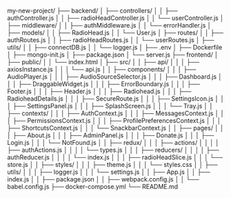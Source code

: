 my-new-project/
├── backend/
│   ├── controllers/
│   │   ├── authController.js
│   │   ├── radioHeadController.js
│   │   └── userController.js
│   ├── middleware/
│   │   ├── authMiddleware.js
│   │   └── errorHandler.js
│   ├── models/
│   │   ├── RadioHead.js
│   │   └── User.js
│   ├── routes/
│   │   ├── authRoutes.js
│   │   ├── radioHeadRoutes.js
│   │   └── userRoutes.js
│   ├── utils/
│   │   ├── connectDB.js
│   │   └── logger.js
│   ├── .env
│   ├── Dockerfile
│   ├── mongo-init.js
│   ├── package.json
│   └── server.js
├── frontend/
│   ├── public/
│   │   └── index.html
│   ├── src/
│   │   ├── api/
│   │   │   ├── axiosInstance.js
│   │   │   └── api.js
│   │   ├── components/
│   │   │   ├── AudioPlayer.js
│   │   │   ├── AudioSourceSelector.js
│   │   │   ├── Dashboard.js
│   │   │   ├── DraggableWidget.js
│   │   │   ├── ErrorBoundary.js
│   │   │   ├── Footer.js
│   │   │   ├── Header.js
│   │   │   ├── Radiohead.js
│   │   │   ├── RadioheadDetails.js
│   │   │   ├── SecureRoute.js
│   │   │   ├── SettingsIcon.js
│   │   │   ├── SettingsPanel.js
│   │   │   ├── SplashScreen.js
│   │   │   └── Tray.js
│   │   ├── contexts/
│   │   │   ├── AuthContext.js
│   │   │   ├── MessagesContext.js
│   │   │   ├── PermissionsContext.js
│   │   │   ├── ProfilePreferencesContext.js
│   │   │   ├── ShortcutsContext.js
│   │   │   └── SnackbarContext.js
│   │   ├── pages/
│   │   │   ├── About.js
│   │   │   ├── AdminPanel.js
│   │   │   ├── Donate.js
│   │   │   ├── Login.js
│   │   │   └── NotFound.js
│   │   ├── redux/
│   │   │   ├── actions/
│   │   │   │   ├── authActions.js
│   │   │   │   └── types.js
│   │   │   ├── reducers/
│   │   │   │   ├── authReducer.js
│   │   │   │   └── index.js
│   │   │   ├── radioHeadSlice.js
│   │   │   └── store.js
│   │   ├── styles/
│   │   │   ├── theme.js
│   │   │   └── styles.css
│   │   ├── utils/
│   │   │   ├── logger.js
│   │   │   └── settings.js
│   │   ├── App.js
│   │   ├── index.js
│   │   ├── package.json
│   │   ├── webpack.config.js
│   │   └── babel.config.js
├── docker-compose.yml
└── README.md

